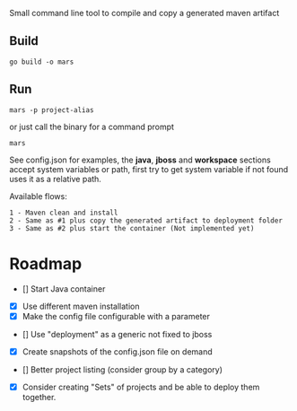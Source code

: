 Small command line tool to compile and copy a generated maven artifact

## Build ##

    go build -o mars

## Run ##

	mars -p project-alias

or just call the binary for a command prompt

	mars


See config.json for examples, the **java**, **jboss** and **workspace** sections accept system variables or path, first try to get system variable if not found uses it as a relative path.

Available flows:

	1 - Maven clean and install
	2 - Same as #1 plus copy the generated artifact to deployment folder
	3 - Same as #2 plus start the container (Not implemented yet)

# Roadmap #

- [] Start Java container
- [x] Use different maven installation
- [x] Make the config file configurable with a parameter
- [] Use "deployment" as a generic not fixed to jboss
- [x] Create snapshots of the config.json file on demand
- [] Better project listing (consider group by a category)
- [x] Consider creating "Sets" of projects and be able to deploy them together.
